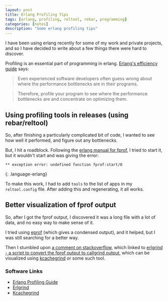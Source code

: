 ```yaml
---
layout: post
title: Erlang Profiling Tips
tags: [erlang, profiling, reltool, rebar, programming]
categories: [notes]
description: "Some erlang profiling tips"
---
```


I have been using erlang recently for some of my work and private projects, and so I have decided to write about a few things there were hard to discover.

Profiling is an essential part of programming in erlang. [Erlang's efficiency guide][1] says:

> Even experienced software developers often guess wrong about where the performance bottlenecks are in their programs.

> Therefore, profile your program to see where the performance bottlenecks are and concentrate on optimizing them.

## Using profiling tools in releases (using rebar/reltool)

So, after finishing a particularly complicated bit of code, I wanted to see how well it performed, and figure out any bottlenecks.

But, I hit a roadblock. Following the [erlang manual for fprof][2], I tried to start it, but it wouldn't start and was giving the error:

    ** exception error: undefined function fprof:start/0
{: .language-erlang}

To make this work, I had to add `tools` to the list of apps in my `reltool.config` file. After adding this and regenerating, it all works.


## Better visualization of fprof output

So, after I got the fprof output, I discovered it was a long file with a lot of data, and no easy way to make sense of it.

I tried using [eprof][3] (which gives a condensed output), and it helped, but I was still searching for a better way.

Then I stumbled upon [a comment on stackoverflow][4], which linked to [erlgrind - a script to convert the fprof output to callgrind output][5], which can be visualized using [kcachegrind][6] or some such tool.


### Software Links

* [Erlang Profiling Guide][1]
* [Erlgrind][5]
* [Kcachegrind][6]

[1]: http://www.erlang.org/doc/efficiency_guide/profiling.html
[2]: http://www.erlang.org/doc/man/fprof.html
[3]: http://www.erlang.org/doc/man/eprof.html
[4]: http://stackoverflow.com/questions/14242607/eprof-erlang-profiling#comment19935708_14242607
[5]: https://github.com/isacssouza/erlgrind
[6]: http://kcachegrind.sourceforge.net/
